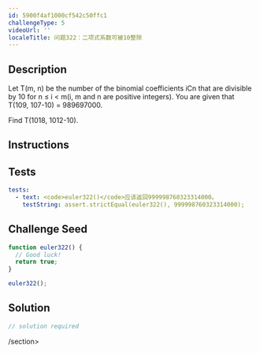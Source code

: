 ```yaml
---
id: 5900f4af1000cf542c50ffc1
challengeType: 5
videoUrl: ''
localeTitle: 问题322：二项式系数可被10整除
---
```


## Description
<section id="description">
Let T(m, n) be the number of the binomial coefficients iCn that are divisible by 10 for n ≤ i < m(i, m and n are positive integers).
You are given that T(109, 107-10) = 989697000.


Find T(1018, 1012-10).
</section>

## Instructions
<section id="instructions">
</section>

## Tests
<section id='tests'>

```yml
tests:
  - text: <code>euler322()</code>应该返回999998760323314000。
    testString: assert.strictEqual(euler322(), 999998760323314000);

```

</section>

## Challenge Seed
<section id='challengeSeed'>

<div id='js-seed'>

```js
function euler322() {
  // Good luck!
  return true;
}

euler322();

```

</div>



</section>

## Solution
<section id='solution'>

```js
// solution required
```

/section>
